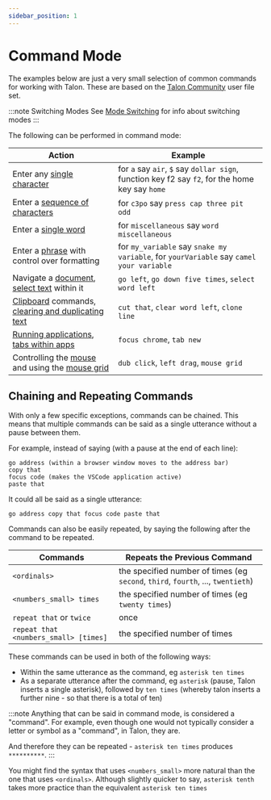```yaml
---
sidebar_position: 1
---
```


# Command Mode

The examples below are just a very small selection of common commands for working with Talon. These are based on the [Talon Community](https://github.com/talonhub/community) user file set.

:::note Switching Modes
See [Mode Switching](/docs/Basic%20Usage/talon-modes.md) for info about switching modes
:::

The following can be performed in command mode:

| Action                                                                                                                                                               | Example                                                                                         |
| -------------------------------------------------------------------------------------------------------------------------------------------------------------------- | ----------------------------------------------------------------------------------------------- |
| Enter any [single character](./single-characters.md)                                                                                                                 | for `a` say `air`, `$` say `dollar sign`, function key f2 say `f2`, for the home key say `home` |
| Enter a [sequence of characters](./single-characters.md#entering-multiple-characters)                                                                                | for `c3po` say `press cap three pit odd`                                                        |
| Enter a [single word](./words-and-phrases.md#saying-individual-words)                                                                                                | for `miscellaneous` say `word miscellaneous`                                                    |
| Enter a [phrase](./words-and-phrases.md#saying-phrases) with control over formatting                                                                                 | for `my_variable` say `snake my variable`, for `yourVariable` say `camel your variable`         |
| Navigate a [document](./text-and-navigation.md#navigation), [select text](./text-and-navigation.md#selecting) within it                                              | `go left`, `go down five times`, `select word left`                                             |
| [Clipboard](./edit-menu-type-functions.md#cut-copy-and-paste) commands, [clearing and duplicating text](./edit-menu-type-functions.md#deleting-and-duplicating-text) | `cut that`, `clear word left`, `clone line`                                                     |
| [Running applications](./pc-control.md#running-applications), [tabs within apps](./pc-control.md#working-with-tabs)                                                  | `focus chrome`, `tab new`                                                                       |
| Controlling the [mouse](./pc-control.md#mouse-commands) and using the [mouse grid](./pc-control.md#mouse-grid)                                                       | `dub click`, `left drag`, `mouse grid`                                                          |

## Chaining and Repeating Commands

With only a few specific exceptions, commands can be chained.
This means that multiple commands can be said as a single utterance without a pause between them.

For example, instead of saying (with a pause at the end of each line):

```
go address (within a browser window moves to the address bar)
copy that
focus code (makes the VSCode application active)
paste that
```

It could all be said as a single utterance:

```
go address copy that focus code paste that
```

Commands can also be easily repeated, by saying the following after the command to be repeated.

| Commands                              | Repeats the Previous Command                                                     |
| ------------------------------------- | -------------------------------------------------------------------------------- |
| `<ordinals>`                          | the specified number of times (eg `second`, `third`, `fourth`, ..., `twentieth`) |
| `<numbers_small> times`               | the specified number of times (eg `twenty times`)                                |
| `repeat that` or `twice`              | once                                                                             |
| `repeat that <numbers_small> [times]` | the specified number of times                                                    |

These commands can be used in both of the following ways:

- Within the same utterance as the command, eg `asterisk ten times`
- As a separate utterance after the command, eg `asterisk` (pause, Talon inserts a single asterisk), followed by `ten times` (whereby talon inserts a further nine -
  so that there is a total of ten)

:::note
Anything that can be said in command mode, is considered a "command".
For example, even though one would not typically consider a letter or symbol as a "command", in Talon, they are.

And therefore they can be repeated - `asterisk ten times` produces `**********`.
:::

You might find the syntax that uses `<numbers_small>` more natural than the one that uses `<ordinals>`.
Although slightly quicker to say, `asterisk tenth` takes more practice than the equivalent `asterisk ten times`
